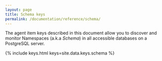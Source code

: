 ```yaml
---
layout: page
title: Schema keys
permalink: /documentation/reference/schema/
---
```


The agent item keys described in this document allow you to discover and
monitor Namespaces (a.k.a *Schema*) in all accessible databases on a PostgreSQL
server.

{% include keys.html keys=site.data.keys.schema %}